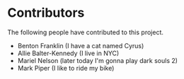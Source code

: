 # Contributors

The following people have contributed to this project.

* Benton Franklin (I have a cat named Cyrus)
* Allie Balter-Kennedy (I live in NYC)
* Mariel Nelson (later today I'm gonna play dark souls 2)
* Mark Piper (I like to ride my bike)

